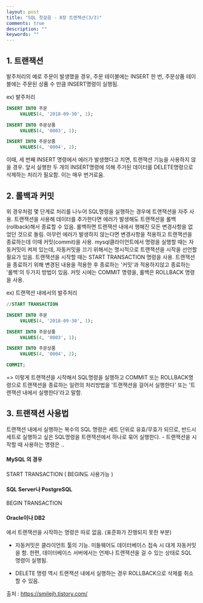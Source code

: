 ```yaml
---
layout: post
title: "SQL 첫걸음 - 8장 트렌젝션(3/3)"
comments: true
description: ""
keywords: ""
---
```


## 1. 트랜잭션

발주처리의 예로 주문이 발생했을 경우, 주문 테이블에는 INSERT 한 번, 주문상품 테이블에는 주문된 상품 수 만큼 INSERT명령이 실행됨.

ex) 발주처리

```sql
INSERT INTO 주문 
     VALUES(4, '2018-09-30', 1);

INSERT INTO 주문상품 
     VALUES(4, '0003', 1);

INSERT INTO 주문상품 
     VALUES(4, '0004', 2);
```

이때, 세 번째 INSERT 명령에서 에러가 발생했다고 치면, 트랜잭션 기능을 사용하지 않을 경우. 앞서 실행한 두 개의 INSERT명령에 의해 주가된 데이터를 DELETE명령으로 삭제하는 처리가 필요함. 이는 매우 번거로움. 


## 2. 롤백과 커밋

위 경우처럼 몇 단계로 처리를 나누어 SQL명령을 실행하는 경우에 트랜잭션을 자주 사용. 트랜잭션을 사용해 데이터를 추가한다면 에러가 발생해도 트랜잭션을 롤백(rollback)해서 종료할 수 있음. 롤백하면 트랜잭션 내에서 행해진 모든 변경사항을 없었던 것으로 돌림. 아무런 에러가 발생하지 않는다면 변경사항을 적용하고 트랜잭션을 종료하는데 이때 커밋(commit)을 사용. mysql클라이언트에서 명령을 실행할 때는 자동커밋이 켜져 있는데, 자동커밋을 끄기 위해서는 명시적으로 트랜잭션을 시작을 선언할 필요가 있음. 트랜잭션을 시작할 때는 START TRANSACTION 명령을 사용. 트랜잭션을 종료하기 위해 변경된 내용을 적용한 후 종료하는 '커밋'과 적용하지않고 종료하는 '롤백'의 두가지 방법이 있음. 커밋 시에는 COMMIT 명령을, 롤백은 ROLLBACK 명령을 사용.


ex) 트랜잭션 내에서의 발주처리 

```sql
//START TRANSACTION

INSERT INTO 주문 
     VALUES(4, '2018-09-30', 1);

INSERT INTO 주문상품 
     VALUES(4, '0003', 1);

INSERT INTO 주문상품 
     VALUES(4, '0004', 2);

COMMIT;
```

=> 이렇게 트랜잭션을 시작해서 SQL명령을 실행하고 COMMIT 또는 ROLLBACK명령으로 트랜잭션을 종료하는 일련의 처리방법을 '트랜잭션을 걸어서 실행한다' 또는 '트랜잭션 내에서 실행한다'라고 말함. 


## 3. 트랜잭션 사용법

트랜잭션 내에서 실행하는 복수의 SQL 명령은 세트 단위로 유효/무효가 되므로, 반드시 세트로 실행하고 싶은 SQL명령을 트랜잭션에서 하나로 묶어 실행한다. - 트랜잭션을 시작할 때 사용하는 명령은 .. 

#### MySQL 의 경우
START TRANSACTION ( BEGIN도 사용가능 ) 

#### SQL Server나 PostgreSQL
BEGIN TRANSACTION

#### Oracle이나 DB2
에서 트랜잭션을 시작하는 명령은 따로 없음. (표준화가 진행되지 못한 부분) 

- 자동커밋은 클라이언트 툴의 기능. 미들웨어도 데이터베이스 접속 시 대게 자동커밋을 함. 한편, 데이터베이스 서버에서는 언제나 트랜잭션을 걸 수 있는 상태로 SQL 명령이 실행됨. 

- DELETE 명령 역시 트랜잭션 내에서 실행하는 경우 ROLLBACK으로 삭제를 취소할 수 있음.  


출처 : https://smilejh.tistory.com/